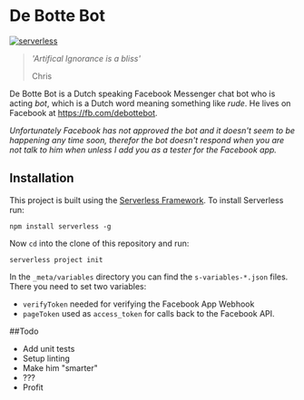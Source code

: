 # De Botte Bot
[![serverless](http://public.serverless.com/badges/v3.svg)](http://www.serverless.com)

>*'Artifical Ignorance is a bliss'*
>
> Chris


De Botte Bot is a Dutch speaking Facebook Messenger chat bot who is acting *bot*, which is a Dutch word meaning something like *rude*. He lives on Facebook at <https://fb.com/debottebot>. 

*Unfortunately Facebook has not approved the bot and it doesn't seem to be happening any time soon, therefor the bot doesn't respond when you are not talk to him when unless I add you as a tester for the Facebook app.*

## Installation
This project is built using the [Serverless Framework](https://github.com/serverless/serverless).
To install Serverless run:

```
npm install serverless -g
```

Now `cd` into the clone of this repository and run:

```
serverless project init
```

In the `_meta/variables` directory you can find the `s-variables-*.json` files.
There you need to set two variables:

- `verifyToken` needed for verifying the Facebook App Webhook 
- `pageToken` used as `access_token` for calls back to the Facebook API.

##Todo
- Add unit tests
- Setup linting
- Make him "smarter"
- ???
- Profit
